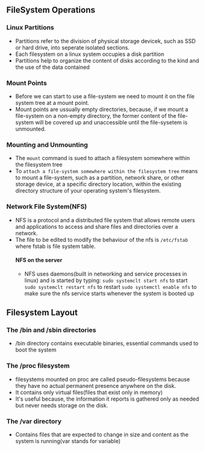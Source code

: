 ## FileSystem Operations
### Linux Partitions
* Partitions refer to the division of physical storage  devicek, such as SSD or hard drive, into
  seperate isolated sections.
* Each filesystem on a linux system occupies a disk partition
* Partitions help to organize the content of disks according to the kind and the use of the data contained

### Mount Points
* Before we can start to use a file-system we need to mount it on the file system tree at a mount point.
* Mount points are ussually empty directories, because, if we mount a file-system on a non-empty
  directory, the former content of the file-system will be covered up and unaccessible until the
  file-sysetem is unmounted.

### Mounting and Unmounting
* The `mount` command is sued to attach a filesystem somewhere within the filesystem tree
* To `attach a file-system somewhere within the filesystem tree` means to mount a file-system,
  such as a partition, network share, or other storage device, at a specific directory location,
  within the existing directory structure of your operating system's filesystem.

### Network File System(NFS)
* NFS is a protocol and a distributed file system that allows remote users and applications
  to access and share files and directories over a network.
* The file to be edited to modify the behaviour of the nfs is `/etc/fstab` where fstab is 
  file system table.
  #### NFS on the server
  * NFS uses daemons(built in networking and service processes in linux) and is started by
    typing: 
    `sudo systemclt start nfs` to start
    `sudo systemclt restart nfs` to restart
    `sudo systemctl enable nfs` to make sure the nfs service starts whenever the system is booted up

## Filesystem Layout
### The /bin and /sbin directories
* /bin directory contains executable binaries, essential commands used to boot the system

### The /proc filesystem
* filesystems mounted on proc are called pseudo-filesystems because they have no actual permanent 
  presence anywhere on the disk.
* It contains only virtual files(files that exist only in memory)
* It's useful because, the information it reports is gathered only as needed but never needs
  storage on the disk.

### The /var directory
* Contains files that are expected to change in size and content as the system is running(var stands for variable)